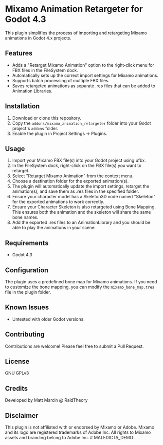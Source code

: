# Mixamo Animation Retargeter for Godot 4.3

This plugin simplifies the process of importing and retargeting Mixamo animations in Godot 4.x projects.

## Features

- Adds a "Retarget Mixamo Animation" option to the right-click menu for FBX files in the FileSystem dock.
- Automatically sets up the correct import settings for Mixamo animations.
- Supports batch processing of multiple FBX files.
- Saves retargeted animations as separate .res files that can be added to Animation Libraries.

## Installation

1. Download or clone this repository.
2. Copy the `addons/mixamo_animation_retargeter` folder into your Godot project's `addons` folder.
3. Enable the plugin in Project Settings -> Plugins.

## Usage

1. Import your Mixamo FBX file(s) into your Godot project using ufbx.
2. In the FileSystem dock, right-click on the FBX file(s) you want to retarget.
3. Select "Retarget Mixamo Animation" from the context menu.
4. Choose a destination folder for the exported animation(s).
5. The plugin will automatically update the import settings, retarget the animation(s), and save them as .res files in the specified folder.
6. Ensure your character model has a Skeleton3D node named "Skeleton" for the exported animations to work correctly. 
7. Ensure your Character Skeleton is also retargeted using Bone Mapping. This ensures both the animation and the skeleton will share the same bone names.
8. Add the exported .res files to an AnimationLibrary and you should be able to play the animations in your scene.

## Requirements

- Godot 4.3

## Configuration

The plugin uses a predefined bone map for Mixamo animations. If you need to customize the bone mapping, you can modify the `mixamo_bone_map.tres` file in the plugin folder.

## Known Issues

- Untested with older Godot versions.

## Contributing

Contributions are welcome! Please feel free to submit a Pull Request.

## License

GNU GPLv3

## Credits

Developed by Matt Marcin @ RaidTheory

## Disclaimer

This plugin is not affiliated with or endorsed by Mixamo or Adobe. Mixamo and its logo are registered trademarks of Adobe Inc. All rights to Mixamo assets and branding belong to Adobe Inc.
#   M A L E D I C T A _ D E M O  
 